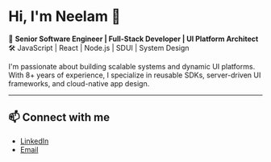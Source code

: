 # Hi, I'm Neelam 👋

🔧 **Senior Software Engineer | Full-Stack Developer | UI Platform Architect**  
🛠️ JavaScript | React | Node.js | SDUI | System Design

I'm passionate about building scalable systems and dynamic UI platforms. With 8+ years of experience, I specialize in reusable SDKs, server-driven UI frameworks, and cloud-native app design.

---

## 📫 Connect with me

- [LinkedIn](https://linkedin.com/in/neelam-09)
- [Email](mailto:neelamkumari09091995@gmail.com)
